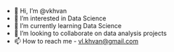 - 👋 Hi, I’m @vkhvan
- 👀 I’m interested in Data Science
- 🌱 I’m currently learning Data Science
- 💞️ I’m looking to collaborate on data analysis projects
- 📫 How to reach me - vl.khvan@gmail.com

<!---
vkhvan/vkhvan is a ✨ special ✨ repository because its `README.md` (this file) appears on your GitHub profile.
You can click the Preview link to take a look at your changes.
Test 
--->
